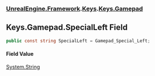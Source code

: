 ### [UnrealEngine.Framework](./UnrealEngine-Framework.md 'UnrealEngine.Framework').[Keys](./Keys.md 'UnrealEngine.Framework.Keys').[Keys.Gamepad](./Keys-Gamepad.md 'UnrealEngine.Framework.Keys.Gamepad')
## Keys.Gamepad.SpecialLeft Field
  
```csharp
public const string SpecialLeft = Gamepad_Special_Left;
```
#### Field Value
[System.String](https://docs.microsoft.com/en-us/dotnet/api/System.String 'System.String')  
